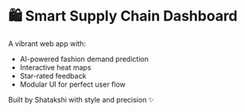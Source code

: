 # 🛍️ Smart Supply Chain Dashboard
A vibrant web app with:
- AI-powered fashion demand prediction
- Interactive heat maps
- Star-rated feedback
- Modular UI for perfect user flow

Built by Shatakshi with style and precision ✨
